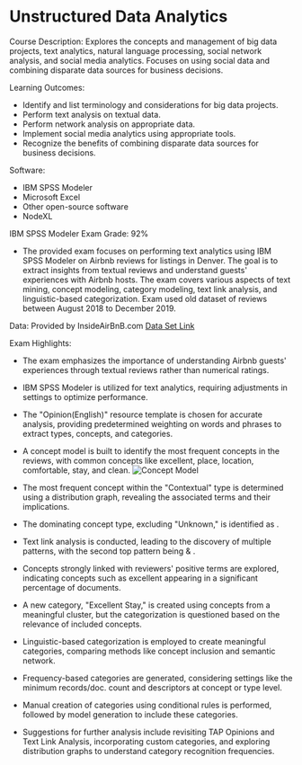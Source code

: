 # Unstructured Data Analytics
Course Description: Explores the concepts and management of big data projects, text analytics, natural language processing, social network analysis, and social media analytics. Focuses on using social data and combining disparate data sources for business decisions.

Learning Outcomes:
- Identify and list terminology and considerations for big data projects.
- Perform text analysis on textual data.
- Perform network analysis on appropriate data.
- Implement social media analytics using appropriate tools.
- Recognize the benefits of combining disparate data sources for business decisions.

Software:
- IBM SPSS Modeler
- Microsoft Excel
- Other open-source software
- NodeXL


IBM SPSS Modeler Exam Grade: 92%
- The provided exam focuses on performing text analytics using IBM SPSS Modeler on Airbnb reviews for listings in Denver. The goal is to extract insights from textual reviews and understand guests' experiences with Airbnb hosts. The exam covers various aspects of text mining, concept modeling, category modeling, text link analysis, and linguistic-based categorization. Exam used old dataset of reviews between August 2018 to December 2019.

Data: Provided by InsideAirBnB.com [Data Set Link](http://insideairbnb.com/get-the-data/)

Exam Highlights:
- The exam emphasizes the importance of understanding Airbnb guests' experiences through textual reviews rather than numerical ratings.
- IBM SPSS Modeler is utilized for text analytics, requiring adjustments in settings to optimize performance.
- The "Opinion(English)" resource template is chosen for accurate analysis, providing predetermined weighting on words and phrases to extract types, concepts, and categories.
- A concept model is built to identify the most frequent concepts in the reviews, with common concepts like excellent, place, location, comfortable, stay, and clean. ![Concept Model](https://user-images.githubusercontent.com/121822843/235010444-2179bbf4-1cc3-42a5-bd4d-fcc5c2411cfe.png)

- The most frequent concept within the "Contextual" type is determined using a distribution graph, revealing the associated terms and their implications.
- The dominating concept type, excluding "Unknown," is identified as <Positive>.
- Text link analysis is conducted, leading to the discovery of multiple patterns, with the second top pattern being <Unknown> & <Positive>.
- Concepts strongly linked with reviewers' positive terms are explored, indicating concepts such as excellent appearing in a significant percentage of documents.
- A new category, "Excellent Stay," is created using concepts from a meaningful cluster, but the categorization is questioned based on the relevance of included concepts.
- Linguistic-based categorization is employed to create meaningful categories, comparing methods like concept inclusion and semantic network.
- Frequency-based categories are generated, considering settings like the minimum records/doc. count and descriptors at concept or type level.
- Manual creation of categories using conditional rules is performed, followed by model generation to include these categories.
- Suggestions for further analysis include revisiting TAP Opinions and Text Link Analysis, incorporating custom categories, and exploring distribution graphs to understand category recognition frequencies.
